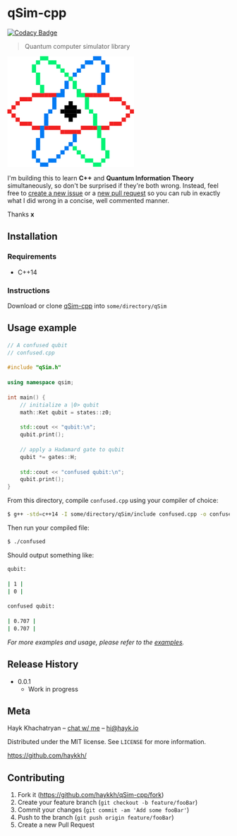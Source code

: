 # qSim-cpp

[![Codacy Badge](https://api.codacy.com/project/badge/Grade/964dabd527814bf189a8f60ee21aa807)](https://app.codacy.com/app/haykkh/qSim?utm_source=github.com&utm_medium=referral&utm_content=haykkh/qSim&utm_campaign=Badge_Grade_Dashboard)

> Quantum computer simulator library

![](img/atom.png)

I'm building this to learn **C++** and **Quantum Information Theory** simultaneously, so don't be surprised if they're both wrong. Instead, feel free to [create a new issue](https://github.com/haykkh/qSim-cpp/issues/new) or a [new pull request](https://github.com/haykkh/qSim-cpp/pull/new/master) so you can rub in exactly what I did wrong in a concise, well commented manner.

Thanks **x**

## Installation

### Requirements

-   C++14

### Instructions

Download or clone [qSim-cpp](https://github.com/haykkh/qSim-cpp) into `some/directory/qSim`

## Usage example

```CPP
// A confused qubit
// confused.cpp

#include "qSim.h"

using namespace qsim;

int main() {
    // initialize a |0> qubit
    math::Ket qubit = states::z0;

    std::cout << "qubit:\n";
    qubit.print();

    // apply a Hadamard gate to qubit
    qubit *= gates::H;

    std::cout << "confused qubit:\n";
    qubit.print();
}
```

From this directory, compile `confused.cpp` using your compiler of choice:

```sh
$ g++ -std=c++14 -I some/directory/qSim/include confused.cpp -o confused
```

Then run your compiled file:

```sh
$ ./confused
```

Should output something like:

```sh
qubit:

| 1 |
| 0 |

confused qubit:

| 0.707 |
| 0.707 |
```

_For more examples and usage, please refer to the [examples](https://github.com/haykkh/qSim-cpp/tree/master/examples)._

## Release History

-   0.0.1
    -   Work in progress

## Meta

Hayk Khachatryan – [chat w/ me](https://chat.hayk.io) – hi@hayk.io

Distributed under the MIT license. See `LICENSE` for more information.

<https://github.com/haykkh/>

## Contributing

1.  Fork it (<https://github.com/haykkh/qSim-cpp/fork>)
2.  Create your feature branch (`git checkout -b feature/fooBar`)
3.  Commit your changes (`git commit -am 'Add some fooBar'`)
4.  Push to the branch (`git push origin feature/fooBar`)
5.  Create a new Pull Request

<!-- Markdown link & img dfn's -->

[npm-image]: https://img.shields.io/npm/v/datadog-metrics.svg?style=flat-square

[npm-url]: https://npmjs.org/package/datadog-metrics

[npm-downloads]: https://img.shields.io/npm/dm/datadog-metrics.svg?style=flat-square

[travis-image]: https://img.shields.io/travis/dbader/node-datadog-metrics/master.svg?style=flat-square

[travis-url]: https://travis-ci.org/dbader/node-datadog-metrics

[wiki]: https://github.com/yourname/yourproject/wiki
